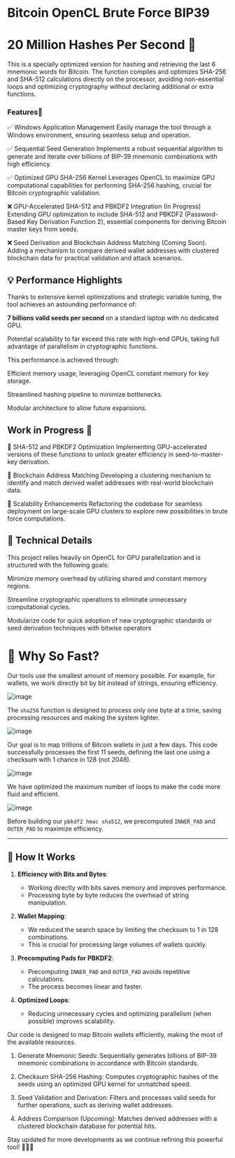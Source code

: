 
#  Bitcoin OpenCL Brute Force BIP39
# 20 Million Hashes Per Second 🚀 

  This is a specially optimized version for hashing and retrieving the last 6 mnemonic words for Bitcoin. The function compiles and optimizes SHA-256 and SHA-512 calculations directly on the processor, avoiding non-essential loops and optimizing cryptography without declaring additional or extra functions.





 
 

### Features🌟

✅ Windows Application Management
Easily manage the tool through a Windows environment, ensuring seamless setup and operation. 

✅ Sequential Seed Generation
Implements a robust sequential algorithm to generate and iterate over billions of BIP-39 mnemonic combinations with high efficiency.

  
✅ Optimized GPU SHA-256 Kernel
Leverages OpenCL to maximize GPU computational capabilities for performing SHA-256 hashing, crucial for Bitcoin cryptographic validation.

  ❌ GPU-Accelerated SHA-512 and PBKDF2 Integration (In Progress)
Extending GPU optimization to include SHA-512 and PBKDF2 (Password-Based Key Derivation Function 2), essential components for deriving Bitcoin master keys from seeds.

❌ Seed Derivation and Blockchain Address Matching (Coming Soon). Adding a mechanism to compare derived wallet addresses with clustered blockchain data for practical validation and attack scenarios.

  
  
  
  

## 💡 Performance Highlights

Thanks to extensive kernel optimizations and strategic variable tuning, the tool achieves an astounding performance of:

  

**7 billions valid seeds per second** on a standard laptop with no dedicated GPU.

Potential scalability to far exceed this rate with high-end GPUs, taking full advantage of parallelism in cryptographic functions.

This performance is achieved through:

  

Efficient memory usage, leveraging OpenCL constant memory for key storage.

Streamlined hashing pipeline to minimize bottlenecks.

Modular architecture to allow future expansions.

  
  

 

## Work in Progress 📅

  

🔄 SHA-512 and PBKDF2 Optimization
Implementing GPU-accelerated versions of these functions to unlock greater efficiency in seed-to-master-key derivation.

  

🔄 Blockchain Address Matching
Developing a clustering mechanism to identify and match derived wallet addresses with real-world blockchain data.

  

🔄 Scalability Enhancements
Refactoring the codebase for seamless deployment on large-scale GPU clusters to explore new possibilities in brute force computations.

  
  

## 🔧 Technical Details

This project relies heavily on OpenCL for GPU parallelization and is structured with the following goals:

  

Minimize memory overhead by utilizing shared and constant memory regions.

  

Streamline cryptographic operations to eliminate unnecessary computational cycles.

  

Modularize code for quick adoption of new cryptographic standards or seed derivation techniques with bitwise operators

  
# 🚀 Why So Fast?

Our tools use the smallest amount of memory possible. For example, for wallets, we work directly bit by bit instead of strings, ensuring efficiency.

![image](https://github.com/user-attachments/assets/dfd58093-697e-4da5-a2d6-6a5b436b5af2)

The `sha256` function is designed to process only one byte at a time, saving processing resources and making the system lighter.

![image](https://github.com/user-attachments/assets/4e4a0b35-bc38-4e90-85bc-f16db26a75e0)

Our goal is to map trillions of Bitcoin wallets in just a few days. This code successfully processes the first 11 seeds, defining the last one using a checksum with 1 chance in 128 (not 2048).

![image](https://github.com/user-attachments/assets/417b4a00-e2f7-47ba-a808-51f514adae0e)

We have optimized the maximum number of loops to make the code more fluid and efficient.

![image](https://github.com/user-attachments/assets/ec580647-bdda-4ec9-ba44-646dbbb129b8)

Before building our `pbkdf2 hmac sha512`, we precomputed `INNER_PAD` and `OUTER_PAD` to maximize efficiency.

---

## 📖 How It Works

1. **Efficiency with Bits and Bytes**:
   - Working directly with bits saves memory and improves performance.
   - Processing byte by byte reduces the overhead of string manipulation.

2. **Wallet Mapping**:
   - We reduced the search space by limiting the checksum to 1 in 128 combinations.
   - This is crucial for processing large volumes of wallets quickly.

3. **Precomputing Pads for PBKDF2**:
   - Precomputing `INNER_PAD` and `OUTER_PAD` avoids repetitive calculations.
   - The process becomes linear and faster.

4. **Optimized Loops**:
   - Reducing unnecessary cycles and optimizing parallelism (when possible) improves scalability.

Our code is designed to map Bitcoin wallets efficiently, making the most of the available resources.


1. Generate Mnemonic Seeds: Sequentially generates billions of BIP-39 mnemonic combinations in accordance with Bitcoin standards.

2. Checksum SHA-256 Hashing: Computes cryptographic hashes of the seeds using an optimized GPU kernel for unmatched speed.

3. Seed Validation and Derivation: Filters and processes valid seeds for further operations, such as deriving wallet addresses.

4. Address Comparison (Upcoming): Matches derived addresses with a clustered blockchain database for potential hits.

  
  
  

Stay updated for more developments as we continue refining this powerful tool! 👨‍💻✨

